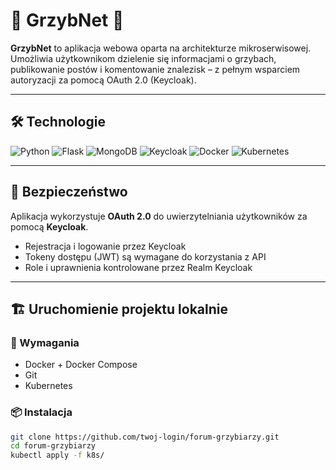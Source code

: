 # 🍄 GrzybNet 🍄 

**GrzybNet** to aplikacja webowa oparta na architekturze mikroserwisowej. Umożliwia użytkownikom dzielenie się informacjami o grzybach, publikowanie postów i komentowanie znalezisk – z pełnym wsparciem autoryzacji za pomocą OAuth 2.0 (Keycloak).

---

## 🛠️ Technologie

![Python](https://img.shields.io/badge/Python-3.10-blue?logo=python)
![Flask](https://img.shields.io/badge/Flask-2.3-black?logo=flask)
![MongoDB](https://img.shields.io/badge/MongoDB-4.4-green?logo=mongodb)
![Keycloak](https://img.shields.io/badge/Keycloak-OAuth2-7c4dff?logo=keycloak)
![Docker](https://img.shields.io/badge/Docker-Container-blue?logo=docker)
![Kubernetes](https://img.shields.io/badge/Kubernetes-Orchestration-326ce5?logo=kubernetes)

---

## 🔐 Bezpieczeństwo

Aplikacja wykorzystuje **OAuth 2.0** do uwierzytelniania użytkowników za pomocą **Keycloak**.

- Rejestracja i logowanie przez Keycloak
- Tokeny dostępu (JWT) są wymagane do korzystania z API
- Role i uprawnienia kontrolowane przez Realm Keycloak

---

## 🏗️ Uruchomienie projektu lokalnie

### 🔧 Wymagania

- Docker + Docker Compose
- Git
- Kubernetes

### 📦 Instalacja

```bash
git clone https://github.com/twoj-login/forum-grzybiarzy.git
cd forum-grzybiarzy
kubectl apply -f k8s/

